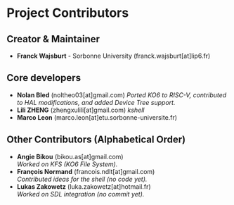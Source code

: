 # Project Contributors

## Creator & Maintainer
- **Franck Wajsburt** - Sorbonne University (franck.wajsburt[at]lip6.fr)

## Core developers
- **Nolan Bled** (noltheo03[at]gmail.com)
  *Ported KO6 to RISC-V, contributed to HAL modifications, and added Device Tree support.*
- **Lili ZHENG** (zhengxulili[at]gmail.com)
  *kshell*	
- **Marco Leon** (marco.leon[at]etu.sorbonne-universite.fr)

## Other Contributors (Alphabetical Order)
- **Angie Bikou** (bikou.as[at]gmail.com)  
  *Worked on KFS (KO6 File System).*
- **François Normand** (francois.ndlt[at]gmail.com)  
  *Contributed ideas for the shell (no code yet).*
- **Lukas Zakowetz** (luka.zakowetz[at]hotmail.fr)  
  *Worked on SDL integration (no commit yet).*

